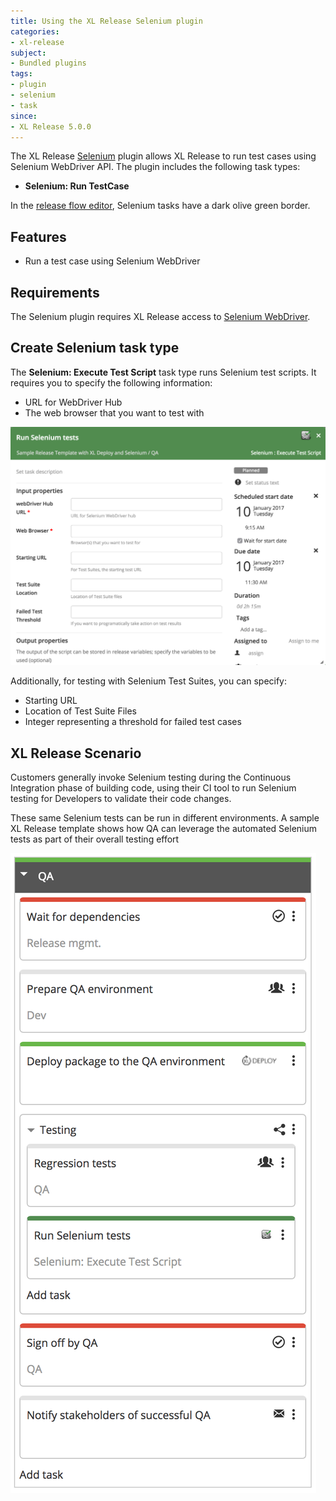 ```yaml
---
title: Using the XL Release Selenium plugin
categories:
- xl-release
subject:
- Bundled plugins
tags:
- plugin
- selenium
- task
since:
- XL Release 5.0.0
---
```


The XL Release [Selenium](http://www.seleniumhq.org/projects/webdriver/) plugin allows XL Release to run test cases using Selenium WebDriver API. The plugin includes the following task types:

* **Selenium: Run TestCase**

In the [release flow editor](/xl-release/how-to/using-the-release-flow-editor.html), Selenium tasks have a dark olive green border.

## Features

* Run a test case using Selenium WebDriver

## Requirements

The Selenium plugin requires XL Release access to [Selenium WebDriver](http://www.seleniumhq.org/projects/webdriver/).  

## Create Selenium task type

The **Selenium: Execute Test Script** task type runs Selenium test scripts. It requires you to specify the following information:

* URL for WebDriver Hub 
* The web browser that you want to test with

![XL Release Selenium Task](../images/selenium-task.png)

Additionally, for testing with Selenium Test Suites, you can specify:

* Starting URL
* Location of Test Suite Files
* Integer representing a threshold for failed test cases

## XL Release Scenario

Customers generally invoke Selenium testing during the Continuous Integration phase of building code, using their CI tool to run Selenium testing for Developers to validate their code changes.

These same Selenium tests can be run in different environments.  A sample XL Release template shows how QA can leverage the automated Selenium tests as part of their overall testing effort 

![XL Release Template using Selenium Testing in Parallel test group](../images/selenium-testing-example.png)